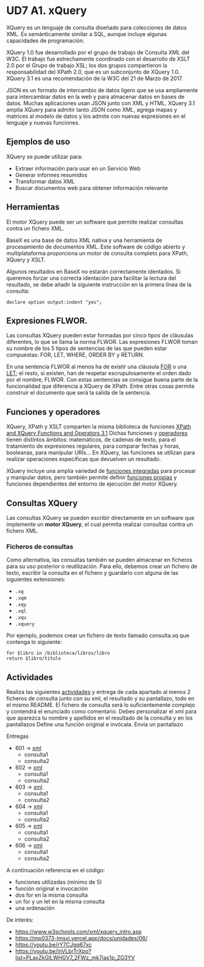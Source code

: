 # UD7 A1. xQuery

XQuery es un lenguaje de consulta diseñado para colecciones de datos XML. Es semánticamente similar a SQL, aunque incluye algunas capacidades de programación.

XQuery 1.0 fue desarrollado por el grupo de trabajo de Consulta XML del W3C. El trabajo fue estrechamente coordinado con el desarrollo de XSLT 2.0 por el Grupo de trabajo XSL; los dos grupos compartieron la responsabilidad del XPath 2.0, que es un subconjunto de XQuery 1.0. XQuery 3.1 es una recomendación de la W3C del 21 de Marzo de 2017.

JSON es un formato de intercambio de datos ligero que se usa ampliamente para intercambiar datos en la web y para almacenar datos en bases de datos. Muchas aplicaciones usan JSON junto con XML y HTML. XQuery 3.1 amplía XQuery para admitir tanto JSON como XML, agrega mapas y matrices al modelo de datos y los admite con nuevas expresiones en el lenguaje y nuevas funciones.


## Ejemplos de uso

XQuery se puede utilizar para:

- Extraer información para usar en un Servicio Web
- Generar informes resumidos
- Transformar datos XML  
- Buscar documentos web para obtener información relevante

## Herramientas
El motor XQuery puede ser un software que permite realizar consultas contra un fichero XML.

BaseX es una base de datos XML nativa y una herramienta de procesamiento de documentos XML. Este software  de código abierto y multiplataforma proporciona un motor de consulta completo para XPath, XQuery y XSLT.

Algunos resultados en BaseX no estarán correctamente identados. Si queremos forzar una correcta identación para facilitar la lectura del resultado, se debe añadir la siguiente instrucción en la primera línea de la consulta:

```console
declare option output:indent "yes";
```

## Expresiones FLWOR. 
Las consultas XQuery pueden estar formadas por cinco tipos de cláusulas diferentes, lo que se llama la norma FLWOR.
Las expresiones FLWOR toman su nombre de los 5 tipos de sentencias de las que pueden estar compuestas: FOR, LET, WHERE, ORDER BY y RETURN.

En una sentencia FLWOR al menos ha de existir una cláusula [FOR](https://mp0373-lmsxi.vercel.app/docs/unidades/06/contenidos/xquery/sintaxis/clausulas/for) o una [LET](https://mp0373-lmsxi.vercel.app/docs/unidades/06/contenidos/xquery/sintaxis/clausulas/let); el resto, si
existen, han de respetar escrupulosamente el orden dado por el nombre, FLWOR.
Con estas sentencias se consigue buena parte de la funcionalidad que diferencia a XQuery de
XPath. Entre otras cosas permite construir el documento que será la salida de la sentencia.

## Funciones y operadores

XQuery, XPath  y XSLT comparten la misma biblioteca de funciones [XPath and XQuery Functions and Operators 3.1]( https://www.w3.org/TR/xpath-functions-31/)
Dichas funciones y [operadores](https://mp0373-lmsxi.vercel.app/docs/unidades/06/contenidos/xquery/sintaxis/operadores) tienen distintos ámbitos: matemáticos, de cadenas de texto, para  el tratamiento de expresiones regulares,  para comparar fechas y horas,  booleanas,  para manipular URIs...
En XQuery, las funciones se utilizan para realizar operaciones específicas que devuelven un resultado.

XQuery incluye una amplia variedad de [funciones integradas](https://mp0373-lmsxi.vercel.app/docs/unidades/06/contenidos/xquery/sintaxis/funciones/funciones-xquery) para procesar y manipular datos, pero también permite definir [funciones propias](https://mp0373-lmsxi.vercel.app/docs/unidades/06/contenidos/xquery/sintaxis/funciones/definicion-funciones) y funciones dependientes del entorno de ejecución del motor XQuery.

## Consultas XQuery
Las consultas XQuery se pueden escribir directamente en un software que implemente un **motor XQuery**, el cual permita realizar consultas contra un fichero XML.

### Ficheros de consultas
Como alternativa, las consultas también se pueden almacenar en ficheros para su uso posterior o reutilización. Para ello, debemos crear un fichero de texto, escribir la consulta en el fichero y guardarlo con alguna de las siguientes extensiones:

- `.xq`
- `.xqm`
- `.xqy`
- `.xql`
- `.xqu`
- `.xquery`

Por ejemplo, podemos crear un fichero de texto llamado consulta.xq que contenga lo siguiente:

```
for $libro in /biblioteca/libros/libro
return $libro/titulo
```


## Actividades
Realiza las siguientes [actividades](https://mp0373-lmsxi.vercel.app/docs/unidades/06/ejercicios/601) y entrega de cada apartado al menos 2 ficheros de consulta junto con su xml, el resultado y su pantallazo, todo en el mismo README. El fichero de consulta será lo suficientemente complejo y contendrá el enunciado como comentario. 
Debes personalizar el xml para que aparezca tu nombre y apellidos en el resultado de la consulta y en  los pantallazos
Define una función original e invócala. Envía un pantallazo 

Entregas
- 601 -> [xml](ejercicios/601/601.xml)
  - consulta1
  - consulta2
- 602 -> [xml](ejercicios/602/602.xml)
  - consulta1
  - consulta2
- 603 -> [xml](ejercicios/602/603.xml)
  - consulta1
  - consulta2
- 604 -> [xml](ejercicios/602/604.xml)
  - consulta1
  - consulta2
- 605 -> [xml](ejercicios/602/605.xml)
  - consulta1
  - consulta2
- 606 -> [xml](ejercicios/602/606.xml)
  - consulta1
  - consulta2



A continuación referencia en el código:
- funciones utilizadas (mínimo de 5)
- función original e invocación
- dos for en la misma consulta
- un for y un let en la misma consulta
- una ordenación

De interés:
- https://www.w3schools.com/xml/xquery_intro.asp
- https://mp0373-lmsxi.vercel.app/docs/unidades/06/
- https://youtu.be/rY7CJgq67xc
- https://youtu.be/lnVLbrTrXpo?list=PLaxZkGlLWHGV7_2FWz_mk7ias1p_ZG3YV

